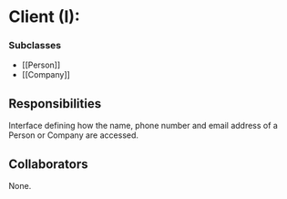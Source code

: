 # Client (I):
### Subclasses 
- [[Person]]
- [[Company]]

## Responsibilities
Interface defining how the name, phone number and email address of a Person or Company are accessed. 

## Collaborators
None. 